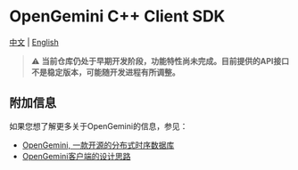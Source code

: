 # OpenGemini C++ Client SDK

[中文](README.md) | [English](README_EN.md)

> ⚠️  **当前仓库仍处于早期开发阶段，功能特性尚未完成。目前提供的API接口不是稳定版本，可能随开发进程有所调整。**

## 附加信息
如果您想了解更多关于OpenGemini的信息，参见：
- [OpenGemini, 一款开源的分布式时序数据库](https://github.com/openGemini/openGemini/blob/main/README_CN.md)
- [OpenGemini客户端的设计思路](https://github.com/openGemini/openGemini.github.io/blob/main/src/zh/guide/develop/client_design.md)
